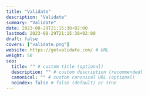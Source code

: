 ```yaml
---
title: "Validate"
description: "Validate"
summary: "Validate"
date: 2023-08-29T21:15:38+02:00
lastmod: 2023-08-29T21:15:38+02:00
draft: false
covers: ["validate.png"]
website: https://getvalidate.com/ # URL
weight: 50
seo:
  title: "" # custom title (optional)
  description: "" # custom description (recommended)
  canonical: "" # custom canonical URL (optional)
  noindex: false # false (default) or true
---
```


